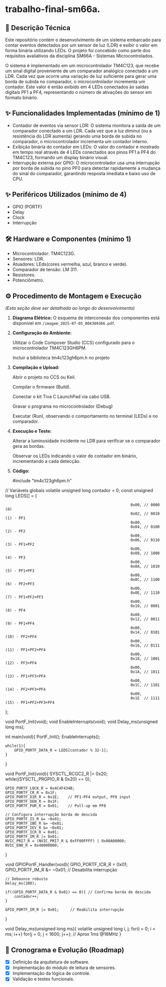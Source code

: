 # trabalho-final-sm66a.

## 📝 Descrição Técnica

Este repositório contém o desenvolvimento de um sistema embarcado para contar eventos detectados por um sensor de luz (LDR) e exibir o valor em forma binária utilizando LEDs.
O projeto foi concebido como parte dos requisitos avaliativos da disciplina SM66A - Sistemas Microcontrolados.

O sistema é implementado em um microcontrolador TM4C123, que recebe um sinal digital proveniente de um comparador analógico conectado a um LDR. Cada vez que ocorre uma variação de luz suficiente para gerar uma borda de subida no comparador, o microcontrolador incrementa um contador. Este valor é então exibido em 4 LEDs conectados às saídas digitais PF1 a PF4, representando o número de ativações do sensor em formato binário.

## ✨ Funcionalidades Implementadas (mínimo de 1)

- Contador de eventos via sensor LDR: O sistema monitora a saída de um comparador conectado a um LDR. Cada vez que a luz diminui (ou a resistência do LDR aumenta) gerando uma borda de subida no comparador, o microcontrolador incrementa um contador interno.
- Exibição binária do contador em LEDs: O valor do contador é mostrado em tempo real através de 4 LEDs conectados aos pinos PF1 a PF4 do TM4C123, formando um display binário visual.
- Interrupção externa por GPIO: O microcontrolador usa uma interrupção por borda de subida no pino PF0 para detectar rapidamente a mudança do sinal do comparador, garantindo resposta imediata e baixo uso de CPU.

## ✨ Periféricos Utilizados (mínimo de 4)

- GPIO (PORTF)
- Delay
- Clock
- Interrupção


## 🛠️ Hardware e Componentes (mínimo 1)

* Microcontrolador: TM4C123G.
* Sensores: LDR.
* Atuadores: LEds(cores vermelha, azul, branco e verde).
* Comparador de tensão: LM 311.
* Resistores.
* Potenciômetro.

## ⚙️ Procedimento de Montagem e Execução

*(Esta seção deve ser detalhada ao longo do desenvolvimento)*

1.  **Diagrama Elétrico:** O esquema de interconexão dos componentes está disponível em `/imagem_2025-07-05_004309366.pdf`.

3.  **Configuração do Ambiente:**
   
    Utilizar o Code Composer Studio (CCS) configurado para o microcontrolador TM4C123GH6PM.
    
    Incluir a biblioteca tm4c123gh6pm.h no projeto
    
4.  **Compilação e Upload:**
  
    Abrir o projeto no CCS ou Keil.

    Compilar o firmware (Build).

    Conectar o kit Tiva C LaunchPad via cabo USB.

    Gravar o programa no microcontrolador (Debug)

    Executar (Run), observando o comportamento no terminal (LEDs) e no comparador.

5.  **Execução e Teste:**

    Alterar a luminosidade incidente no LDR para verificar se o comparador gera as bordas.

    Observar os LEDs indicando o valor do contador em binário, incrementando a cada detecção.

6.  **Código:**

    #include "tm4c123gh6pm.h"

// Variáveis globais
volatile unsigned long contador = 0;
const unsigned long LEDS[] = {

                                                            0x00, // 0000 (0)
                                                            0x02, // 0010 (1) - PF1
                                                            0x00,
                                                            0x04, // 0100 (2) - PF2
                                                            0x00,
                                                            0x06, // 0110 (3) - PF1+PF2
                                                            0x00,
                                                            0x08, // 1000 (4) - PF3
                                                            0x00,
                                                            0x0A, // 1010 (5) - PF1+PF3
                                                            0x00,
                                                            0x0C, // 1100 (6) - PF2+PF3
                                                            0x00,
                                                            0x0E, // 1110 (7) - PF1+PF2+PF3
                                                            0x00,
                                                            0x10, // 0001 (8) - PF4
                                                            0x00,
                                                            0x12, // 0011 (9) - PF1+PF4
                                                            0x00,
                                                            0x14, // 0101 (10) - PF2+PF4
                                                            0x00,
                                                            0x16, // 0111 (11) - PF1+PF2+PF4
                                                            0x00,
                                                            0x18, // 1001 (12) - PF3+PF4
                                                            0x00,
                                                            0x1A, // 1011 (13) - PF1+PF3+PF4
                                                            0x00,
                                                            0x1C, // 1101 (14) - PF2+PF3+PF4
                                                            0x00,
                                                            0x1E  // 1111 (15) - PF1+PF2+PF3+PF4
};

void PortF_Init(void);
void EnableInterrupts(void);
void Delay_ms(unsigned long ms);

int main(void){
    PortF_Init();
    EnableInterrupts();

    while(1){
        GPIO_PORTF_DATA_R = LEDS[contador % 32-1];
    }
}

void PortF_Init(void){
    SYSCTL_RCGC2_R |= 0x20;
    while((SYSCTL_PRGPIO_R & 0x20) == 0);

    GPIO_PORTF_LOCK_R = 0x4C4F434B;
    GPIO_PORTF_CR_R = 0x1F;
    GPIO_PORTF_DIR_R = 0x1E;    // PF1-PF4 output, PF0 input
    GPIO_PORTF_DEN_R = 0x1F;
    GPIO_PORTF_PUR_R = 0x01;    // Pull-up em PF0

    // Configura interrupção borda de descida
    GPIO_PORTF_IS_R &= ~0x01;
    GPIO_PORTF_IBE_R &= ~0x01;
    GPIO_PORTF_IEV_R &= ~0x01;
    GPIO_PORTF_ICR_R = 0x01;
    GPIO_PORTF_IM_R |= 0x01;
    NVIC_PRI7_R = (NVIC_PRI7_R & 0xFF00FFFF) | 0x00A00000;
    NVIC_EN0_R = 0x40000000;
}

void GPIOPortF_Handler(void){
    GPIO_PORTF_ICR_R = 0x01;
    GPIO_PORTF_IM_R &= ~0x01;    // Desabilita interrupção

    // Debounce robusto
    Delay_ms(200);

    if((GPIO_PORTF_DATA_R & 0x01) == 0){ // Confirma borda de descida
        contador++;
    }

    GPIO_PORTF_IM_R |= 0x01;     // Reabilita interrupção
}

void Delay_ms(unsigned long ms){
    volatile unsigned long i, j;
    for(i = 0; i < ms; i++)
        for(j = 0; j < 1600; j++); // Aprox 1ms @16MHz
}
   
## 🚀 Cronograma e Evolução (Roadmap)

- [x] Definição da arquitetura de software.
- [x] Implementação do módulo de leitura de sensores.
- [x] Implementação da lógica de controle.
- [x] Validação e testes funcionais.
